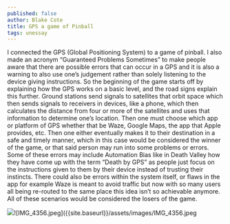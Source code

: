 ```yaml
---
published: false
author: Blake Cote
title: GPS a game of Pinball
tags: unessay
---
```


I connected the GPS (Global Positioning System) to a game of pinball. I also made an acronym “Guaranteed Problems Sometimes” to make people aware that there are possible errors that can occur in a GPS and it is also a warning to also use one’s judgement rather than solely listening to the device giving instructions. So the beginning of the game starts off by explaining how the GPS works on a basic level, and the road signs explain this further. Ground stations send signals to satellites that orbit space which then sends signals to receivers in devices, like a phone, which then calculates the distance from four or more of the satellites and uses that information to determine one’s location. Then one must choose which app or platform of GPS whether that be Waze, Google Maps, the app that Apple provides, etc. Then one either eventually makes it to their destination in a safe and timely manner, which in this case would be considered the winner of the game, or that said person may run into some problems or errors. Some of these errors may include Automation Bias like in Death Valley how they have come up with the term “Death by GPS” as people just focus on the instructions given to them by their device instead of trusting their instincts. There could also be errors within the system itself, or flaws in the app for example Waze is meant to avoid traffic but now with so many users all being re-routed to the same place this idea isn’t so achievable anymore. All of these scenarios would be considered the losers of the game. 

![]({{site.baseurl}}/assets/images/IMG_4356.jpeg)![IMG_4356.jpeg]({{site.baseurl}}/assets/images/IMG_4356.jpeg
